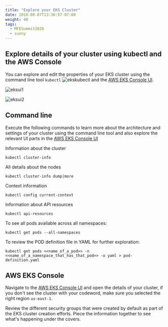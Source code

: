 ```yaml
---
title: "Explore your EKS Cluster"
date: 2018-08-07T13:36:57-07:00
weight: 40
tags:
  - MFESummit2020
  - sunny
---
```


## Explore details of your cluster using kubectl and the AWS Console

You can explore and edit the properties of your EKS cluster using the command line tool `kubectl` 
![ekskubectl](/images/mfe/ekskubectl.jpg?classes=border,shadow)
and the [AWS EKS Console UI](https://us-east-1.console.aws.amazon.com/eks/home?region=us-east-2).

![eksui1](/images/mfe/Capture_EKSCluster1.JPG?classes=border,shadow)

![eksui2](/images/mfe/Capture_EKSCluster2.JPG?classes=border,shadow)



## Command line
Execute the following commands to learn more about the architecture and settings of your cluster using the command line tool and also explore the relevant UI parts in the [AWS EKS Console UI](https://us-east-1.console.aws.amazon.com/eks/home?region=us-east-2)

Information about the cluster
```
kubectl cluster-info
```

All details about the nodes
```
kubectl cluster-info dump|more
```

Context information
```
kubectl config current-context
```

Information about API resources
```
kubectl api-resources

```
To see all pods available across all namespaces:

```
kubectl get pods --all-namespaces
```

To review the POD definition file in YAML for further exploration:
```
kubectl get pods <<name_of_a_pod>> -n <<name_of_a_namespace_that_has_that_pod>> -o yaml > pod-definition.yaml
```


## AWS EKS Console 
Navigate to the [AWS EKS Console UI](https://us-east-1.console.aws.amazon.com/eks/home?region=us-east-1) and open the details of your cluster, if you don't see the cluster with your codeword, make sure you selected the right region ``us-east-1``. 

Review the different security groups that were created by default as part of the EKS cluster creation efforts. Piece the information together to see what's happening under the covers. 
